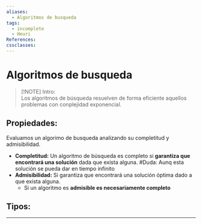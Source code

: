 ```yaml
---
aliases:
  - Algoritmos de busqueda
tags:
  - incomplete
  - Heuri
References: 
cssclasses:
---
```

# Algoritmos de busqueda

> [!NOTE] Intro:  
> Los algoritmos de búsqueda resuelven de forma eficiente aquellos problemas con conplejidad exponencial. 
## Propiedades: 
Evaluamos un algorimo de busqueda analizando su completitud y admisibilidad.

+ **Completitud:** Un algoritmo de búsqueda es completo si **garantiza que encontrará una solución** dada que exista alguna. #Duda: Aunq esta solución se pueda dar en tiempo infinito
+ **Admisibilidad:** Si garantiza que encontrará una solución óptima dado a que exista alguna. 
	+ Si un algoritmo es **admisible es necesariamente completo**
## Tipos: 
***
